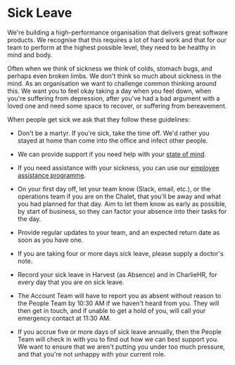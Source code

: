 # Sick Leave

We're building a high-performance organisation that delivers great software products. We recognise that this requires a lot of hard work and that for our team to perform at the highest possible level, they need to be healthy in mind and body.

Often when we think of sickness we think of colds, stomach bugs, and perhaps even broken limbs. We don't think so much about sickness in the mind. As an organisation we want to challenge common thinking around this. We want you to feel okay taking a day when you feel down, when you're suffering from depression, after you've had a bad argument with a loved one and need some space to recover, or suffering from bereavement.

When people get sick we ask that they follow these guidelines:

* Don't be a martyr. If you're sick, take the time off. We'd rather you stayed at home than come into the office and infect other people.

* We can provide support if you need help with your [state of mind](state_of_mind.md).

* If you need assistance with your sickness, you can use our [employee assistance programme](paid_counselling.md#employee-assistance).

* On your first day off, let your team know (Slack, email, etc.), or the operations team if you are on the Chalet, that you'll be away and what you had planned for that day. Aim to let them know as early as possible, by start of business, so they can factor your absence into their tasks for the day.

* Provide regular updates to your team, and an expected return date as soon as you have one.

* If you are taking four or more days sick leave, please supply a doctor's note.

* Record your sick leave in Harvest (as Absence) and in CharlieHR, for every day that you are on sick leave.

* The Account Team will have to report you as absent without reason to the People Team by 10:30 AM if we haven't heard from you. They will then get in touch, and if unable to get a hold of you, will call your emergency contact at 11:30 AM.

* If you accrue five or more days of sick leave annually, then the People Team will check in with you to find out how we can best support you. We want to ensure that we aren't putting you under too much pressure, and that you're not unhappy with your current role.
